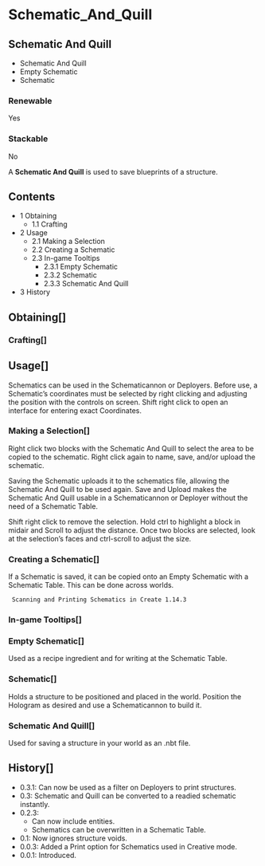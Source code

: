 # Schematic_And_Quill

## Schematic And Quill

- Schematic And Quill
- Empty Schematic
- Schematic

### Renewable

Yes

### Stackable

No

A **Schematic And Quill** is used to save blueprints of a structure.

## Contents

- 1 Obtaining
    - 1.1 Crafting
- 2 Usage
    - 2.1 Making a Selection
    - 2.2 Creating a Schematic
    - 2.3 In-game Tooltips
        - 2.3.1 Empty Schematic
        - 2.3.2 Schematic
        - 2.3.3 Schematic And Quill
- 3 History

## Obtaining[]

### Crafting[]

## Usage[]

Schematics can be used in the Schematicannon or Deployers. Before use, a Schematic’s coordinates must be selected by right clicking and adjusting the position with the controls on screen. Shift right click to open an interface for entering exact Coordinates.

### Making a Selection[]

Right click two blocks with the Schematic And Quill to select the area to be copied to the schematic. Right click again to name, save, and/or upload the schematic.

Saving the Schematic uploads it to the schematics file, allowing the Schematic And Quill to be used again. Save and Upload makes the Schematic And Quill usable in a Schematicannon or Deployer without the need of a Schematic Table.

Shift right click to remove the selection. Hold ctrl to highlight a block in midair and Scroll to adjust the distance. Once two blocks are selected, look at the selection’s faces and ctrl-scroll to adjust the size.

### Creating a Schematic[]

If a Schematic is saved, it can be copied onto an Empty Schematic with a Schematic Table. This can be done across worlds.

```
 Scanning and Printing Schematics in Create 1.14.3
```

### In-game Tooltips[]

### Empty Schematic[]

Used as a recipe ingredient and for writing at the Schematic Table.

### Schematic[]

Holds a structure to be positioned and placed in the world. Position the Hologram as desired and use a Schematicannon to build it.

### Schematic And Quill[]

Used for saving a structure in your world as an .nbt file.

## History[]

- 0.3.1: Can now be used as a filter on Deployers to print structures.
- 0.3: Schematic and Quill can be converted to a readied schematic instantly.
- 0.2.3:
    - Can now include entities.
    - Schematics can be overwritten in a Schematic Table.
- 0.1: Now ignores structure voids.
- 0.0.3: Added a Print option for Schematics used in Creative mode.
- 0.0.1: Introduced.